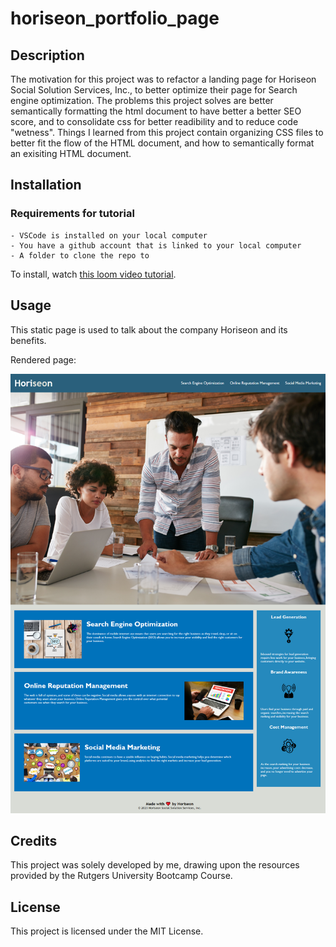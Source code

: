 # horiseon_portfolio_page

## Description

The motivation for this project was to refactor a landing page for Horiseon Social Solution Services, Inc., to better optimize their page for Search engine optimization. 
The problems this project solves are better semantically formatting the html document to have better a better SEO score, and to consolidate css for better readibility and to reduce code "wetness". Things I learned from this project contain organizing CSS files to better fit the flow of the HTML document, and how to semantically format an exisiting HTML document. 

## Installation

### Requirements for tutorial

    - VSCode is installed on your local computer
    - You have a github account that is linked to your local computer
    - A folder to clone the repo to

To install, watch [this loom video tutorial](https://www.loom.com/share/3feca10cd37640ae8a80f037e89d76ca?sid=cc396d34-1432-46ea-9bde-8c94203a6e06).


## Usage

This static page is used to talk about the company Horiseon and its benefits. 

Rendered page:

![Image of the rendered webpage.](./assets/images/cjswayne.github.io_horiseon_portfolio_page_.png)

## Credits

This project was solely developed by me, drawing upon the resources provided by the Rutgers University Bootcamp Course.

## License

This project is licensed under the MIT License.